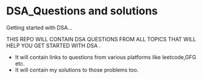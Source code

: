 # DSA_Questions and solutions 
Getting started with DSA...


THIS REPO WILL CONTAIN DSA QUESTIONS FROM ALL TOPICS THAT WILL HELP YOU GET STARTED WITH DSA .

- It will contain links to questions from various platforms like leetcode,GFG etc.
- It will contain my solutions to those problems too.

